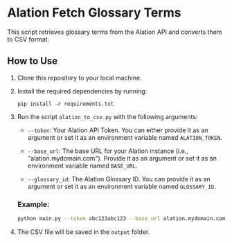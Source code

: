 # Alation Fetch Glossary Terms

This script retrieves glossary terms from the Alation API and converts them to CSV format.

## How to Use

1. Clone this repository to your local machine.
2. Install the required dependencies by running:
    ```
    pip install -r requirements.txt
    ```
3. Run the script `alation_to_csv.py` with the following arguments:

    - `--token`: Your Alation API Token. You can either provide it as an argument or set it as an environment variable named `ALATION_TOKEN`.

    - `--base_url`: The base URL for your Alation instance (i.e., "alation.mydomain.com"). Provide it as an argument or set it as an environment variable named `BASE_URL`.

    - `--glossary_id`: The Alation Glossary ID. You can provide it as an argument or set it as an environment variable named `GLOSSARY_ID`.

    ### Example:

    ```bash
    python main.py --token abc123abc123 --base_url alation.mydomain.com --glossary_id 1
    ```

4. The CSV file will be saved in the `output` folder.
